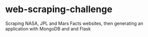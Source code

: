 # web-scraping-challenge
Scraping NASA, JPL and Mars Facts websites, then generating an application with MongoDB and and Flask
